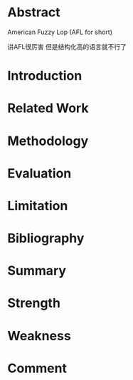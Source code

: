 # Abstract

American Fuzzy Lop (AFL for short)

讲AFL很厉害 但是结构化高的语言就不行了

# Introduction

# Related Work

# Methodology

# Evaluation

# Limitation

# Bibliography

# Summary

# Strength

# Weakness

# Comment
